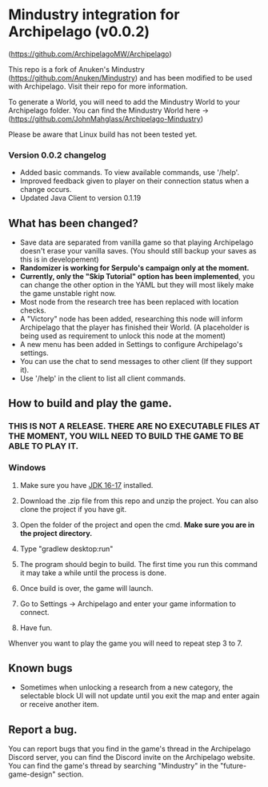 # Mindustry integration for Archipelago (v0.0.2)
(https://github.com/ArchipelagoMW/Archipelago)

 This repo is a fork of Anuken's Mindustry (https://github.com/Anuken/Mindustry) and has been modified to be used with Archipelago. Visit their repo for more information.

 To generate a World, you will need to add the Mindustry World to your Archipelago folder. You can find the Mindustry World here -> (https://github.com/JohnMahglass/Archipelago-Mindustry)

 Please be aware that Linux build has not been tested yet.
 
### Version 0.0.2 changelog

- Added basic commands. To view available commands, use '/help'.
- Improved feedback given to player on their connection status when a change occurs.
- Updated Java Client to version 0.1.19

## What has been changed?

- Save data are separated from vanilla game so that playing Archipelago doesn't erase your vanilla saves. (You should still backup your saves as this is in developement)
- **Randomizer is working for Serpulo's campaign only at the moment.**
- **Currently, only the "Skip Tutorial" option has been implemented**, you can change the other option in the YAML but they will most likely make the game unstable right now.
- Most node from the research tree has been replaced with location checks.
- A "Victory" node has been added, researching this node will inform Archipelago that the player has finished their World. (A placeholder is being used as requirement to unlock this node at the moment)
- A new menu has been added in Settings to configure Archipelago's settings.
- You can use the chat to send messages to other client (If they support it).
- Use '/help' in the client to list all client commands.


## How to build and play the game.

### **THIS IS NOT A RELEASE. THERE ARE NO EXECUTABLE FILES AT THE MOMENT, YOU WILL NEED TO BUILD THE GAME TO BE ABLE TO PLAY IT.**

### Windows
1. Make sure you have [JDK 16-17](https://adoptium.net/archive.html?variant=openjdk17&jvmVariant=hotspot) installed.

2. Download the .zip file from this repo and unzip the project. You can also clone the project if you have git.

3. Open the folder of the project and open the cmd. **Make sure you are in the project directory.**

4. Type "gradlew desktop:run"

5. The program should begin to build. The first time you run this command it may take a while until the process is done.

6. Once build is over, the game will launch.

7. Go to Settings -> Archipelago and enter your game information to connect.

8. Have fun.

Whenver you want to play the game you will need to repeat step 3 to 7.

## Known bugs

- Sometimes when unlocking a research from a new category, the selectable block UI will not update until you exit the map and enter again or receive another item.


## Report a bug.
You can report bugs that you find in the game's thread in the Archipelago Discord server, you can find the Discord invite on the Archipelago website. You can find the game's thread by searching "Mindustry" in the "future-game-design" section.
